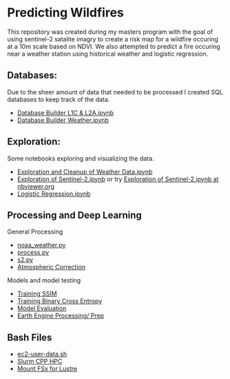 # Predicting Wildfires

This repository was created during my masters program with the goal of using sentinel-2 satalite imagry to create a risk map for a wildfire occuring at a 10m scale based on NDVI. We also attempted to predict a fire occuring near a weather station using historical weather and logistic regression.


## Databases:
Due to the sheer amount of data that needed to be processed I created SQL databases to keep track of the data.
* [Database Builder L1C & L2A.ipynb](https://github.com/tjlogue4/Wildfire-Prediction/blob/main/Database%20Builder%20L1C%20%26%20L2A.ipynb)
* [Database Builder Weather.ipynb](https://github.com/tjlogue4/Wildfire-Prediction/blob/main/Database%20Builder%20Weather.ipynb)

## Exploration:
Some notebooks exploring and visualizing the data.
* [Exploration and Cleanup of Weather Data.ipynb](https://github.com/tjlogue4/Wildfire-Prediction/blob/main/Exploration%20and%20Cleanup%20of%20Weather%20Data.ipynb)
* [Exploration of Sentinel-2.ipynb](https://github.com/tjlogue4/Wildfire-Prediction/blob/main/Exploration%20of%20Sentinel-2.ipynb) or try [Exploration of Sentinel-2.ipynb at nbviewer.org](https://nbviewer.org/github/tjlogue4/Wildfire-Prediction/blob/main/Exploration%20of%20Sentinel-2.ipynb)
* [Logistic Regression.ipynb](https://github.com/tjlogue4/Wildfire-Prediction/blob/main/Logistic%20Regression.ipynb)

## Processing and Deep Learning
General Processing
* [noaa_weather.py](https://github.com/tjlogue4/Wildfire-Prediction/blob/main/noaa_weather.py)
* [process.py](https://github.com/tjlogue4/Wildfire-Prediction/blob/main/process.py)
* [s2.py](https://github.com/tjlogue4/Wildfire-Prediction/blob/main/s2.py)
* [Atmospheric Correction](https://github.com/tjlogue4/Wildfire-Prediction/blob/main/process_l1c.py)

Models and model testing
* [Training SSIM](https://github.com/tjlogue4/Wildfire-Prediction/blob/main/training_ssim.py)
* [Training Binary Cross Entropy](https://github.com/tjlogue4/Wildfire-Prediction/blob/main/training_binary_crossentropy)
* [Model Evaluation](https://github.com/tjlogue4/Wildfire-Prediction/blob/main/eval%20models.ipynb)
* [Earth Engine Processing/ Prep](https://github.com/tjlogue4/Wildfire-Prediction/blob/main/process_for_ee.ipynb)


## Bash Files
* [ec2-user-data.sh](https://github.com/tjlogue4/Wildfire-Prediction/blob/main/ec2-user-data.sh)
* [Slurm CPP HPC](https://github.com/tjlogue4/Wildfire-Prediction/blob/main/l1c.sh)
* [Mount FSx for Lustre](https://github.com/tjlogue4/Wildfire-Prediction/blob/main/ec2-user-data-fsx-lustre.sh)